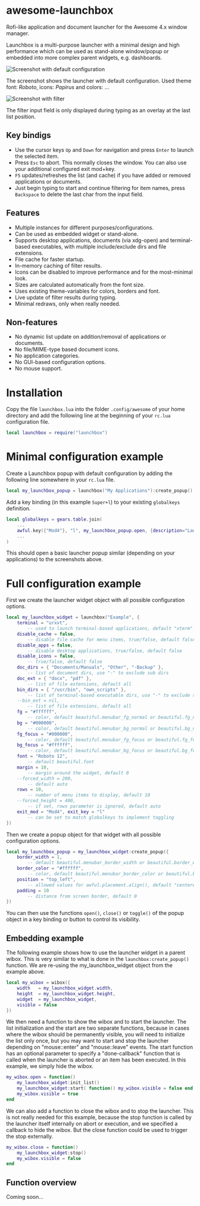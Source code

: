 # awesome-launchbox
Rofi-like application and document launcher for the Awesome 4.x window manager.

Launchbox is a multi-purpose launcher with a minimal design and high performance which can be used as stand-alone window/popup or embedded into more complex parent widgets, e.g. dashboards.

![Screenshot with default configuration](screenshot_default.png)

The screenshot shows the launcher with default configuration.
Used theme font: *Roboto*, icons: *Papirus* and colors: ...

![Screenshot with filter](screenshot_filter.png)

The filter input field is only displayed during typing as an overlay at the last list position.

## Key bindigs
- Use the cursor keys `Up` and `Down` for navigation and press `Enter` to launch the selected item.
- Press `Esc` to abort. This normally closes the window. You can also use your additional configured exit mod+key.
- `F5` updates/refreshes the list (and cache) if you have added or removed applications or documents.
- Just begin typing to start and continue filtering for item names, press `Backspace` to delete the last char from the input field.

## Features
- Multiple instances for different purposes/configurations.
- Can be used as embedded widget or stand-alone.
- Supports desktop applications, documents (via xdg-open) and terminal-based executables, with multiple include/exclude dirs and file extensions.
- File cache for faster startup.
- In-memory caching of filter results.
- Icons can be disabled to improve performance and for the most-minimal look.
- Sizes are calculated automatically from the font size.
- Uses existing theme-variables for colors, borders and font.
- Live update of filter results during typing.
- Minimal redraws, only when really needed.

## Non-features
- No dynamic list update on addition/removal of applications or documents.
- No file/MIME-type based document icons.
- No application categories.
- No GUI-based configuration options.
- No mouse support.

# Installation
Copy the file `launchbox.lua` into the folder `.config/awesome` of your home directory and add the following line at the beginning of your `rc.lua` configuration file.

```lua
local launchbox = require("launchbox")
```

# Minimal configuration example
Create a Launchbox popup with default configuration by adding the following line somewhere in your `rc.lua` file.

```lua
local my_launchbox_popup = launchbox("My Applications"):create_popup()
```

Add a key binding (in this example `Super+l`) to your existing `globalkeys` definition.

```lua
local globalkeys = gears.table.join(
    ...
    awful.key({"Mod4"}, "l", my_launchbox_popup.open, {description="Launchbox", group="launcher"}),
    ...
)
```

This should open a basic launcher popup similar (depending on your applications) to the screenshots above.

# Full configuration example
First we create the launcher widget object with all possible configuration options.

```lua
local my_launchbox_widget = launchbox("Example", {
    terminal = "urxvt",
        -- used to launch terminal-based applications, default "xterm"
    disable_cache = false,
        -- disable file cache for menu items, true/false, default false
    disable_apps = false,
        -- disable desktop applications, true/false, default false
    disable_icons = false,
        -- true/false, default false
    doc_dirs = { "Documents/Manuals", "Other", "-Backup" },
        -- list of document dirs, use "-" to exclude sub dirs
    doc_ext = { "docx", "pdf" },
        -- list of file extensions, default all
    bin_dirs = { "/usr/bin", "own_scripts" },
        -- list of terminal-based executable dirs, use "-" to exclude sub dirs
    --bin_ext = nil,
        -- list of file extensions, default all
    fg = "#ffffff",
        -- color, default beautiful.menubar_fg_normal or beautiful.fg_normal
    bg = "#000000",
        -- color, default beautiful.menubar_bg_normal or beautiful.bg_normal
    fg_focus = "#000000",
        -- color, default beautiful.menubar_fg_focus or beautiful.fg_focus
    bg_focus = "#ffffff",
        -- color, default beautiful.menubar_bg_focus or beautiful.bg_focus
    font = "Roboto 12",
        -- default beautiful.font
    margin = 10,
        -- margin around the widget, default 0
    --forced_width = 200,
        -- default auto
    rows = 10,
        -- number of menu items to display, default 10
    --forced_height = 400,
        -- if set, rows parameter is ignored, default auto
    exit_mod = "Mod4", exit_key = "l"
        -- can be set to match globalkeys to implement toggling
})

```

Then we create a popup object for that widget with all possible configuration options.


```lua
local my_launchbox_popup = my_launchbox_widget:create_popup({
    border_width = 1,
        -- default beautiful.menubar_border_width or beautiful.border_width or 0
    border_color = "#ffffff",
        -- color, default beautiful.menubar_border_color or beautiful.border_normal
    position = "top_left",
        -- allowed values for awful.placement.align(), default "centered"
    padding = 10
        -- distance from screen border, default 0
})
```

You can then use the functions `open()`, `close()` or `toggle()` of the popup object in a key binding or button to control its visibility.

## Embedding example

The following example shows how to use the launcher widget in a parent wibox. This is very similar to what is done in the `launchbox:create_popup()` function. We are re-using the my_launchbox_widget object from the example above.

```lua
local my_wibox = wibox({
    width   = my_launchbox_widget.width,
    height  = my_launchbox_widget.height,
    widget  = my_launchbox_widget,
    visible = false
})
```

We then need a function to show the wibox and to start the launcher. The list initialization and the start are two separate functions, because in cases where the wibox should be permanently visible, you will need to initialize the list only once, but you may want to start and stop the launcher depending on "mouse::enter" and "mouse::leave" events. The start function has an optional parameter to specify a "done-callback" function that is called when the launcher is aborted or an item has been executed. In this example, we simply hide the wibox.

```lua
my_wibox.open = function()
    my_launchbox_widget:init_list()
    my_launchbox_widget:start( function() my_wibox.visible = false end )
    my_wibox.visible = true
end
```

We can also add a function to close the wibox and to stop the launcher. This is not really needed for this example, because the stop function is called by the launcher itself internally on abort or execution, and we specified a callback to hide the wibox. But the close function could be used to trigger the stop externally.

```lua
my_wibox.close = function()
    my_launchbox_widget:stop()
    my_wibox.visible = false
end
```

## Function overview
Coming soon...
